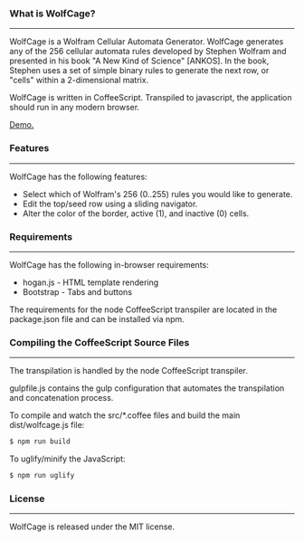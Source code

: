 ### What is WolfCage?
***
WolfCage is a Wolfram Cellular Automata Generator. WolfCage generates any of the 256 cellular automata rules developed by Stephen Wolfram and presented in his book "A New Kind of Science" [ANKOS]. In the book, Stephen uses a set of simple binary rules to generate the next row, or "cells" within a 2-dimensional matrix.

WolfCage is written in CoffeeScript. Transpiled to javascript, the application should run in any modern browser. 

[Demo.](https://destinmoulton.com/projects/wolfcage-demo/)

### Features
***
WolfCage has the following features:
- Select which of Wolfram's 256 (0..255) rules you would like to generate.
- Edit the top/seed row using a sliding navigator.
- Alter the color of the border, active (1), and inactive (0) cells.

### Requirements
***
WolfCage has the following in-browser requirements:
- hogan.js - HTML template rendering
- Bootstrap - Tabs and buttons

The requirements for the node CoffeeScript transpiler are located in the package.json file and can be installed via npm.

### Compiling the CoffeeScript Source Files
***
The transpilation is handled by the node CoffeeScript transpiler.

gulpfile.js contains the gulp configuration that automates the transpilation and concatenation process.

To compile and watch the src/*.coffee files and build the main dist/wolfcage.js file:
```sh
$ npm run build
```

To uglify/minify the JavaScript:
```sh
$ npm run uglify
```

### License
***
WolfCage is released under the MIT license.
